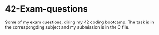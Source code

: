 # 42-Exam-questions

Some of my exam questions, diring my 42 coding bootcamp.
The task is in the correspongding subject and my submission is in the C file.
